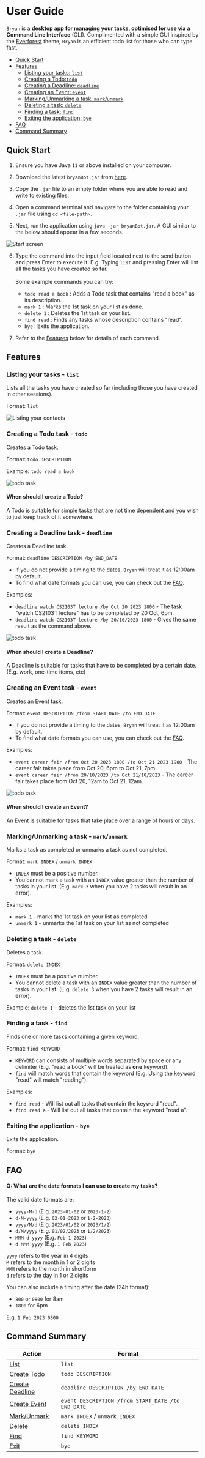 # User Guide

`Bryan` is a **desktop app for managing your tasks, optimised for use via a Command Line Interface** (CLI). Complimented with a simple GUI inspired by the [Everforest](https://github.com/sainnhe/everforest) theme, `Bryan` is an efficient todo list for those who can type fast.

- [Quick Start](#quick-start)
- [Features](#features)
  - [Listing your tasks: `list`](#listing-your-tasks---list)
  - [Creating a Todo:`todo`](#creating-a-todo-task---todo)
  - [Creating a Deadline: `deadline`](#creating-a-deadline-task---deadline)
  - [Creating an Event: `event`](#creating-an-event-task---event)
  - [Marking/Unmarking a task: `mark`/`unmark`](#markingunmarking-a-task---markunmark)
  - [Deleting a task: `delete`](#deleting-a-task---delete)
  - [Finding a task: `find`](#finding-a-task---find)
  - [Exiting the application: `bye`](#exiting-the-application---bye)
- [FAQ](#faq)
- [Command Summary](#command-summary)

## Quick Start
1. Ensure you have Java `11` or above installed on your computer.

2. Download the latest `bryanBot.jar` from [here](https://github.com/McNaBry/ip/releases/tag/A-Release).

3. Copy the `.jar` file to an empty folder where you are able to read and write to existing files.

4. Open a command terminal and navigate to the folder containing your `.jar` file using `cd <file-path>`.

5. Next, run the application using `java -jar bryanBot.jar`. A GUI similar to the below should appear in a few seconds.

![Start screen](./images/start.png "Start screen")

6. Type the command into the input field located next to the send button and press Enter to execute it. E.g. Typing `list` and pressing Enter will list all the tasks you have created so far. <br><br> Some example commands you can try:

    - `todo read a book` : Adds a Todo task that contains "read a book" as its description.
    - `mark 1` : Marks the 1st task on your list as done.
    - `delete 1` : Deletes the 1st task on your list.
    - `find read` : Finds any tasks whose description contains "read".
    - `bye` : Exits the application.

7. Refer to the [Features](#features) below for details of each command.

## Features

### Listing your tasks - `list`

Lists all the tasks you have created so far (including those you have created in other sessions).

Format: `list`

![Listing your contacts](./images/list.png "Listing your contacts")

### Creating a Todo task - `todo`

Creates a Todo task.

Format: `todo DESCRIPTION`

Example: `todo read a book`

![todo task](./images/todo.png "todo task")

#### When should I create a Todo?
A Todo is suitable for simple tasks that are not time dependent and you wish to just keep track of it somewhere.

### Creating a Deadline task - `deadline`

Creates a Deadline task.

Format: `deadline DESCRIPTION /by END_DATE`

- If you do not provide a timing to the dates, `Bryan` will treat it as 12:00am by default. 
- To find what date formats you can use, you can check out the [FAQ](#faq).

Examples:
  - `deadline watch CS2103T lecture /by Oct 20 2023 1800` - The task "watch CS2103T lecture" has to be completed by 20 Oct, 6pm.
  - `deadline watch CS2103T lecture /by 20/10/2023 1800` - Gives the same result as the command above.

![todo task](./images/deadline.png "deadline task")

#### When should I create a Deadline?
A Deadline is suitable for tasks that have to be completed by a certain date. (E.g. work, one-time items, etc)

### Creating an Event task - `event`

Creates an Event task.

Format: `event DESCRIPTION /from START_DATE /to END_DATE`

- If you do not provide a timing to the dates, `Bryan` will treat it as 12:00am by default. 
- To find what date formats you can use, you can check out the [FAQ](#faq).

Examples:
  - `event career fair /from Oct 20 2023 1800 /to Oct 21 2023 1900` - The career fair takes place from Oct 20, 6pm to Oct 21, 7pm.
  - `event career fair /from 20/10/2023 /to Oct 21/10/2023` - The career fair takes place from Oct 20, 12am to Oct 21, 12am.

![todo task](./images/event.png "event task")

#### When should I create an Event?
An Event is suitable for tasks that take place over a range of hours or days.

### Marking/Unmarking a task - `mark`/`unmark`

Marks a task as completed or unmarks a task as not completed.

Format: `mark INDEX` / `unmark INDEX`

- `INDEX` must be a positive number.
- You cannot mark a task with an `INDEX` value greater than the number of tasks in your list. (E.g. `mark 3` when you have 2 tasks will result in an error). 

Examples:
  - `mark 1` - marks the 1st task on your list as completed
  - `unmark 1` - unmarks the 1st task on your list as not completed

### Deleting a task - `delete`

Deletes a task.

Format: `delete INDEX`

- `INDEX` must be a positive number.
- You cannot delete a task with an `INDEX` value greater than the number of tasks in your list. (E.g. `delete 3` when you have 2 tasks will result in an error). 

Example: `delete 1` - deletes the 1st task on your list

### Finding a task - `find`

Finds one or more tasks containing a given keyword.

Format: `find KEYWORD`

- `KEYWORD` can consists of multiple words separated by space or any delimiter (E.g. "read a book" will be treated as **one** keyword).
- `find` will match words that contain the keyword (E.g. Using the keyword "read" will match "reading").

Examples:
  - `find read` - Will list out all tasks that contain the keyword "read".
  - `find read a` - Will list out all tasks that contain the keyword "read a".

### Exiting the application - `bye`

Exits the application.

Format: `bye`

## FAQ

#### Q: What are the date formats I can use to create my tasks?
The valid date formats are: 
- `yyyy-M-d` (E.g. `2023-01-02` or `2023-1-2`)
- `d-M-yyyy` (E.g. `02-01-2023` or `1-2-2023`)
- `yyyy/M/d` (E.g. `2023/01/02` or `2023/1/2`)
- `d/M/yyyy` (E.g. `01/02/2023` or `1/2/2023`)
- `MMM d yyyy` (E.g. `Feb 1 2023`)
- `d MMM yyyy` (E.g. `1 Feb 2023`)

`yyyy` refers to the year in 4 digits <br>
`M` refers to the month in 1 or 2 digits <br>
`MMM` refers to the month in shortform <br>
`d` refers to the day in 1 or 2 digits

You can also include a timing after the date (24h format):
- `800` or `0800` for 8am
- `1800` for 6pm

E.g. `1 Feb 2023 0800`

## Command Summary

| Action              | Format |
| ------------------- | ------------- |
| [List](#listing-your-tasks---list) | `list`  |
| [Create Todo](#creating-a-todo-task---todo) | `todo DESCRIPTION`  |
| [Create Deadline](#creating-a-deadline-task---deadline) | `deadline DESCRIPTION /by END_DATE`  |
| [Create Event](#creating-an-event-task---event) | `event DESCRIPTION /from START_DATE /to END_DATE`  |
| [Mark/Unmark](#markingunmarking-a-task---markunmark) | `mark INDEX` / `unmark INDEX`  |
| [Delete](#deleting-a-task---delete) | `delete INDEX`  |
| [Find](#finding-a-task---find) | `find KEYWORD`  |
| [Exit](#exiting-the-application---bye) | `bye` |
